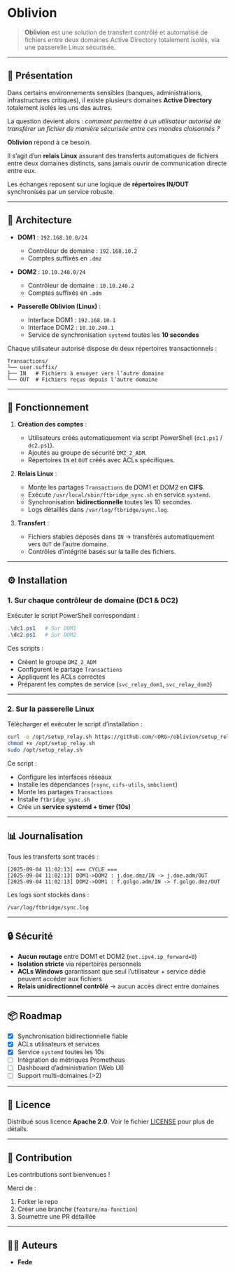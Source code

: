 # Oblivion

> **Oblivion** est une solution de transfert contrôlé et automatisé de fichiers entre deux domaines Active Directory totalement isolés, via une passerelle Linux sécurisée.

---

## 🚀 Présentation

Dans certains environnements sensibles (banques, administrations, infrastructures critiques), il existe plusieurs domaines **Active Directory** totalement isolés les uns des autres. 

La question devient alors : *comment permettre à un utilisateur autorisé de transférer un fichier de manière sécurisée entre ces mondes cloisonnés ?*

**Oblivion** répond à ce besoin.  

Il s’agit d’un **relais Linux** assurant des transferts automatiques de fichiers entre deux domaines distincts, sans jamais ouvrir de communication directe entre eux.  

Les échanges reposent sur une logique de **répertoires IN/OUT** synchronisés par un service robuste.

---

## 📐 Architecture

- **DOM1** : `192.168.10.0/24`
  
  - Contrôleur de domaine : `192.168.10.2`
  - Comptes suffixés en `.dmz`

- **DOM2** : `10.10.240.0/24`
  
  - Contrôleur de domaine : `10.10.240.2`
  - Comptes suffixés en `.adm`

- **Passerelle Oblivion (Linux)** :
  
  - Interface DOM1 : `192.168.10.1`
  - Interface DOM2 : `10.10.240.1`
  - Service de synchronisation `systemd` toutes les **10 secondes**

Chaque utilisateur autorisé dispose de deux répertoires transactionnels :  

```
Transactions/
└── user.suffix/
├── IN   # Fichiers à envoyer vers l’autre domaine
└── OUT  # Fichiers reçus depuis l’autre domaine
````

---

## 🔧 Fonctionnement

1. **Création des comptes** :
   
   - Utilisateurs créés automatiquement via script PowerShell (`dc1.ps1` / `dc2.ps1`).  
   - Ajoutés au groupe de sécurité `DMZ_2_ADM`.  
   - Répertoires `IN` et `OUT` créés avec ACLs spécifiques.

3. **Relais Linux** :
   
   - Monte les partages `Transactions` de DOM1 et DOM2 en **CIFS**.  
   - Exécute `/usr/local/sbin/ftbridge_sync.sh` en service `systemd`.  
   - Synchronisation **bidirectionnelle** toutes les 10 secondes.  
   - Logs détaillés dans `/var/log/ftbridge/sync.log`.

5. **Transfert** :
   
   - Fichiers stables déposés dans `IN` → transférés automatiquement vers `OUT` de l’autre domaine.  
   - Contrôles d’intégrité basés sur la taille des fichiers.  

---

## ⚙️ Installation

### 1. Sur chaque contrôleur de domaine (DC1 & DC2)

Exécuter le script PowerShell correspondant :  

```powershell
.\dc1.ps1   # Sur DOM1
.\dc2.ps1   # Sur DOM2
````

Ces scripts :

* Créent le groupe `DMZ_2_ADM`
* Configurent le partage `Transactions`
* Appliquent les ACLs correctes
* Préparent les comptes de service (`svc_relay_dom1`, `svc_relay_dom2`)

---

### 2. Sur la passerelle Linux

Télécharger et exécuter le script d’installation :

```bash
curl -o /opt/setup_relay.sh https://github.com/<ORG>/oblivion/setup_relay.sh
chmod +x /opt/setup_relay.sh
sudo /opt/setup_relay.sh
```

Ce script :

* Configure les interfaces réseaux
* Installe les dépendances (`rsync`, `cifs-utils`, `smbclient`)
* Monte les partages `Transactions`
* Installe `ftbridge_sync.sh`
* Crée un **service systemd + timer (10s)**

---

## 📊 Journalisation

Tous les transferts sont tracés :

```
[2025-09-04 11:02:13] === CYCLE ===
[2025-09-04 11:02:13] DOM1->DOM2 : j.doe.dmz/IN -> j.doe.adm/OUT
[2025-09-04 11:02:13] DOM2->DOM1 : f.golgo.adm/IN -> f.golgo.dmz/OUT
```

Les logs sont stockés dans :

```
/var/log/ftbridge/sync.log
```

---

## 🔒 Sécurité

* **Aucun routage** entre DOM1 et DOM2 (`net.ipv4.ip_forward=0`)
* **Isolation stricte** via répertoires personnels
* **ACLs Windows** garantissant que seul l’utilisateur + service dédié peuvent accéder aux fichiers
* **Relais unidirectionnel contrôlé** → aucun accès direct entre domaines

---

## 📦 Roadmap

* [x] Synchronisation bidirectionnelle fiable
* [x] ACLs utilisateurs et services
* [x] Service `systemd` toutes les 10s
* [ ] Intégration de métriques Prometheus
* [ ] Dashboard d’administration (Web UI)
* [ ] Support multi-domaines (>2)

---

## 📝 Licence

Distribué sous licence **Apache 2.0**.
Voir le fichier [LICENSE](LICENSE) pour plus de détails.

---

## 🤝 Contribution

Les contributions sont bienvenues !

Merci de :

1. Forker le repo
2. Créer une branche (`feature/ma-fonction`)
3. Soumettre une PR détaillée

---

## 👨‍💻 Auteurs

* **Fede**
